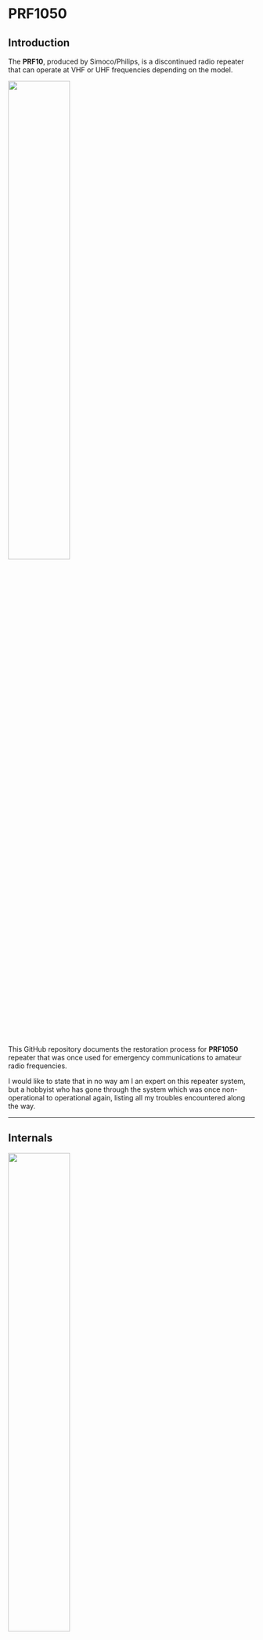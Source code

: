 # PRF1050

## Introduction
The **PRF10**, produced by Simoco/Philips, is a discontinued radio repeater that can operate at VHF or UHF frequencies depending on the model.

<img src="https://github.com/user-attachments/assets/4aa4dcfe-7574-46e8-ac96-3b84d2e3d602" width="50%">

This GitHub repository documents the restoration process for **PRF1050** repeater that was once used for emergency communications to amateur radio frequencies.

I would like to state that in no way am I an expert on this repeater system, but a hobbyist who has gone through the system which was once non-operational to operational again, listing all my troubles encountered along the way.

***

## Internals

<img src="https://github.com/user-attachments/assets/448bc7d6-9afe-4a40-8477-10b34b66ff43" width="50%">

*Internals of the PRF10 when powered on*

<br />

<img src="https://github.com/user-attachments/assets/d7516fdb-bc83-4ba6-b16e-4477a53067db" width="50%">

*PRF1050 block diagram*

### The repeater consists of 4 main blocks that provide different functions:

- **CIU**: Microprocessor converting parallel wire control input to external Interface Unit message bus signals, Tx key processing, audio gating and routeing
- **Analouge**: Consisting of the Tx synthesizer (reference oscillator, comparator and dividers, pre-scaler, synthesizer IC and loop filter), Transmitter (Audio amplifiers, limiter
  - Tx synthesizer (reference oscillator, comparator and dividers, pre-scaler, synthesizer IC and loop filter)
  - Transmitter/Reciever (Audio amplifiers, limiter, filters, gating and power control circuits. 1st and 2nd IFs, 2nd oscillator and mixer, IF demodulation circuits including squelch gate, AF amplifiers, filters and gating
- **Control**: Main transciever microprocessor with clock oscillator, EPROM, E2PROM, RAM, shift registers, timers, 30V generation and optional CTCSS encode circuits
- **Rx Synthesizer**: Reciever synthesizer IC, pre-scaler, Rx reference oscillator and optional CTCSS decode circuits

### 12V Power issue

For my model, all blocks were working apart from the **CIU** which was not getting the required 12V to power the board, which is most likely not having the DC connector on the rear of the unit. It was discovered however that this was not required and 12V can be easily tapped into from the motherboard itself, with a jumper from this source soldered onto a regulator in the CIU.

<img src="https://github.com/user-attachments/assets/8b15f2d6-cc94-4c7c-a95a-2067f64d38cb" width="50%">
